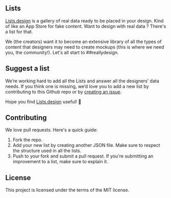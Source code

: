 ## Lists
[Lists.design](https://lists.design/) is a gallery of real data ready to be placed in your design. Kind of like an App Store for fake content. Want to design with real data ? There's a list for that.

We (the creators) want it to become an extensive library of all the types of content that designers may need to create mockups (this is where we need you, the community!). Let's all start to ##reallydesign.

## Suggest a list
We’re working hard to add all the Lists and answer all the designers’ data needs. If you think one is missing, we’d love you to add a new list by contributing to this Github repo or by [creating an issue](https://github.com/jperriere/Lists/issues).

Hope you find [Lists.design](https://lists.design/) useful! 🙌

## Contributing
We love pull requests. Here's a quick guide:

1. Fork the repo.
2. Add your new list by creating another JSON file. Make sure to respect the structure used in all the lists.
3. Push to your fork and submit a pull request. If you're submitting an improvement to a list, make sure to explain it.

## License
This project is licensed under the terms of the MIT license.
